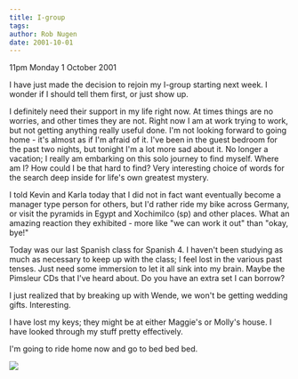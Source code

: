 ```yaml
---
title: I-group
tags: 
author: Rob Nugen
date: 2001-10-01
---
```


<p class=date>11pm Monday 1 October 2001</p>

<p>I have just made the decision to rejoin my I-group
starting next week.  I wonder if I should tell them
first, or just show up.</p>

<p>I definitely need their support in my life right
now. At times things are no worries, and other times
they are not.  Right now I am at work trying to work,
but not getting anything really useful done.  I'm not
looking forward to going home - it's almost as if I'm
afraid of it.  I've been in the guest bedroom for the
past two nights, but tonight I'm a lot more sad about
it.  No longer a vacation; I really am embarking on
this solo journey to find myself.  Where am I?  How
could I be that hard to find?  Very interesting choice
of words for the search deep inside for life's own
greatest mystery.</p>

<p>I told Kevin and Karla today that I did not in fact
want eventually become a manager type person for
others, but I'd rather ride my bike across Germany, or
visit the pyramids in Egypt and Xochimilco (sp) and
other places.  What an amazing reaction they exhibited
- more like "we can work it out" than "okay, bye!"</p>

<p>Today was our last Spanish class for Spanish 4.  I
haven't been studying as much as necessary to keep up
with the class; I feel lost in the various past
tenses.  Just need some immersion to let it all sink
into my brain.  Maybe the Pimsleur CDs that I've heard
about.  Do you have an extra set I can borrow?</p>

<p>I just realized that by breaking up with Wende, we
won't be getting wedding gifts.  Interesting.</p>

<p>I have lost my keys; they might be at either
Maggie's or Molly's house.  I have looked through my
stuff pretty effectively.</p>

<p>I'm going to ride home now and go to bed bed
bed.</p>

<p><img src="/images/rob/wL-ROB.gif"/></p>
